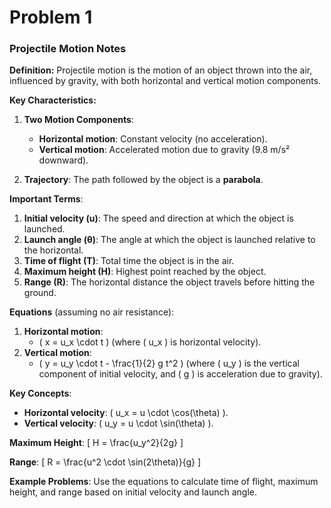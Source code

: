 # Problem 1
### **Projectile Motion Notes**

**Definition:**
Projectile motion is the motion of an object thrown into the air, influenced by gravity, with both horizontal and vertical motion components.

**Key Characteristics:**
1. **Two Motion Components**:
   - **Horizontal motion**: Constant velocity (no acceleration).
   - **Vertical motion**: Accelerated motion due to gravity (9.8 m/s² downward).

2. **Trajectory**: The path followed by the object is a **parabola**.

**Important Terms**:
1. **Initial velocity (u)**: The speed and direction at which the object is launched.
2. **Launch angle (θ)**: The angle at which the object is launched relative to the horizontal.
3. **Time of flight (T)**: Total time the object is in the air.
4. **Maximum height (H)**: Highest point reached by the object.
5. **Range (R)**: The horizontal distance the object travels before hitting the ground.

**Equations** (assuming no air resistance):
1. **Horizontal motion**:
   - \( x = u_x \cdot t \) (where \( u_x \) is horizontal velocity).
2. **Vertical motion**:
   - \( y = u_y \cdot t - \frac{1}{2} g t^2 \) (where \( u_y \) is the vertical component of initial velocity, and \( g \) is acceleration due to gravity).

**Key Concepts**:
- **Horizontal velocity**: \( u_x = u \cdot \cos(\theta) \).
- **Vertical velocity**: \( u_y = u \cdot \sin(\theta) \).

**Maximum Height**: 
\[ H = \frac{u_y^2}{2g} \]

**Range**:
\[ R = \frac{u^2 \cdot \sin(2\theta)}{g} \]

**Example Problems**: 
Use the equations to calculate time of flight, maximum height, and range based on initial velocity and launch angle.

